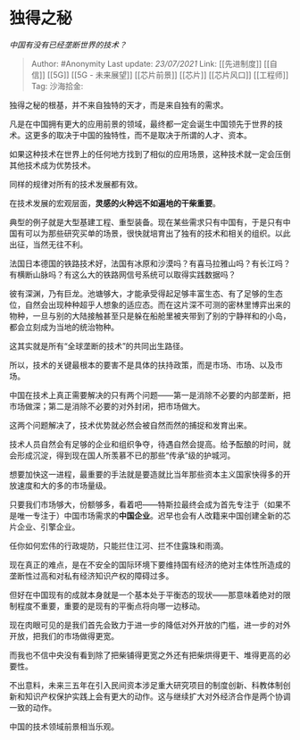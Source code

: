 # 独得之秘
*中国有没有已经垄断世界的技术？*

> Author: #Anonymity
> Last update: *23/07/2021*
> Link: [[先进制度]] [[自信]] [[5G]] [[5G - 未来展望]] [[芯片前景]] [[芯片]] [[芯片风口]] [[工程师]]
> Tag:
> 沙海拾金:

独得之秘的根基，并不来自独特的天才，而是来自独有的需求。

凡是在中国拥有更大的应用前景的领域，最终都一定会诞生中国领先于世界的技术。这更多的取决于中国的独特性，而不是取决于所谓的人才、资本。

如果这种技术在世界上的任何地方找到了相似的应用场景，这种技术就一定会压倒其他技术成为优势技术。

同样的规律对所有的技术发展都有效。

在技术发展的宏观层面，**灵感的火种远不如遍地的干柴重要**。

典型的例子就是大型基建工程、重型装备。现在某些需求只有中国有，于是只有中国有可以为那些研究买单的场景，很快就培育出了独有的技术和相关的组织。以此出征，当然无往不利。

法国日本德国的铁路技术好，法国有冰原和沙漠吗？有喜马拉雅山吗？有长江吗？有横断山脉吗？有这么大的铁路网信号系统可以取得实践数据吗？

彼有深渊，乃有巨龙。池塘够大，才能承受得起足够丰富生态、有了足够的生态位，自然会出现种种超乎人想象的适应态。而在这片深不可测的密林里博弈出来的物种，一旦与别的大陆接触甚至只是躲在船舱里被夹带到了别的宁静祥和的小岛，都会立刻成为当地的统治物种。

这其实就是所有“全球垄断的技术”的共同出生路径。

所以，技术的关键最根本的要害不是具体的扶持政策，而是市场、市场、以及市场。

中国在技术上真正需要解决的只有两个问题——第一是消除不必要的内部垄断，把市场做深；第二是消除不必要的对外封闭，把市场做大。

这两个问题解决了，技术优势就必然会被自然而然的捕捉和发育出来。

技术人员自然会有足够的企业和组织争夺，待遇自然会提高。给予酝酿的时间，就会形成沉淀，得到现在国人所羡慕不已的那些“传承”级的护城河。

想要加快这一进程，最重要的手法就是要造就比当年那些资本主义国家快得多的开放速度和大的多的市场量级。

只要我们市场够大，份额够多，看着吧——特斯拉最终会成为首先专注于（如果不是唯一专注于）中国市场需求的**中国企业**。迟早也会有人改籍来中国创建全新的芯片企业、引擎企业。

任你如何宏伟的行政堤防，只能拦住江河、拦不住露珠和雨滴。

现在真正的难点，是在不安全的国际环境下要维持国有经济的绝对主体性所造成的垄断性过高和对私有经济知识产权的障碍过多。

但好在中国现有的成就本身就是一个基本处于平衡态的现状——那意味着绝对的限制程度不重要，重要的是现有的平衡点将向哪一边移动。

现在肉眼可见的是我们首先会致力于进一步的降低对外开放的门槛，进一步的对外开放，把我们的市场做得更宽。

而我也不信中央没有看到除了把柴铺得更宽之外还有把柴烘得更干、堆得更高的必要性。

不出意料，未来三五年在引入民间资本涉足重大研究项目的制度创新、科教体制创新和知识产权保护实践上会有更大的动作。这与继续扩大对外经济合作是两个协调一致的动作。

中国的技术领域前景相当乐观。
